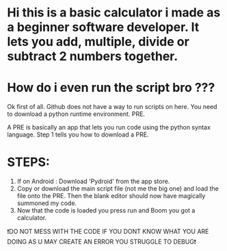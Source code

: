 # Hi this is a basic calculator i made as a beginner software developer. It lets you add, multiple, divide or subtract 2 numbers together.

# How do i even run the script bro ???

Ok first of all. Github does not have a way to run scripts on here. You need to download a python runtime environment. PRE.

A PRE is basically an app that lets you run code using the python syntax language. Step 1 tells you how to download a PRE.

# STEPS:
1) If on Android : Download 'Pydroid' from the app store.
2) Copy or download the main script file (not me the big one) and load the file onto the PRE. Then the blank editor should now have magically summoned my code.
3) Now that the code is loaded you press run and Boom you got a calculator.

❗DO NOT MESS WITH THE CODE IF YOU DONT KNOW WHAT YOU ARE DOING AS U MAY CREATE AN ERROR YOU STRUGGLE TO DEBUG❗

